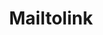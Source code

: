 ---
layout : sparkle
title : "Mailtolink"
summary : "A quick and easy way to generate markup for mailto links without having to worry about the annoying formatting."
visit : https://mailtolink.me/
tags : []
category : "email"
---